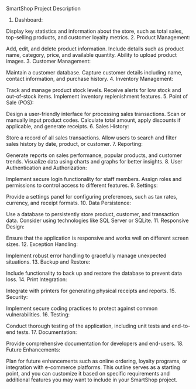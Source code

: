 SmartShop Project Description
1. Dashboard:

Display key statistics and information about the store, such as total sales, top-selling products, and customer loyalty metrics.
2. Product Management:

Add, edit, and delete product information.
Include details such as product name, category, price, and available quantity.
Ability to upload product images.
3. Customer Management:

Maintain a customer database.
Capture customer details including name, contact information, and purchase history.
4. Inventory Management:

Track and manage product stock levels.
Receive alerts for low stock and out-of-stock items.
Implement inventory replenishment features.
5. Point of Sale (POS):

Design a user-friendly interface for processing sales transactions.
Scan or manually input product codes.
Calculate total amount, apply discounts if applicable, and generate receipts.
6. Sales History:

Store a record of all sales transactions.
Allow users to search and filter sales history by date, product, or customer.
7. Reporting:

Generate reports on sales performance, popular products, and customer trends.
Visualize data using charts and graphs for better insights.
8. User Authentication and Authorization:

Implement secure login functionality for staff members.
Assign roles and permissions to control access to different features.
9. Settings:

Provide a settings panel for configuring preferences, such as tax rates, currency, and receipt formats.
10. Data Persistence:

Use a database to persistently store product, customer, and transaction data.
Consider using technologies like SQL Server or SQLite.
11. Responsive Design:

Ensure that the application is responsive and works well on different screen sizes.
12. Exception Handling:

Implement robust error handling to gracefully manage unexpected situations.
13. Backup and Restore:

Include functionality to back up and restore the database to prevent data loss.
14. Print Integration:

Integrate with printers for generating physical receipts and reports.
15. Security:

Implement secure coding practices to protect against common vulnerabilities.
16. Testing:

Conduct thorough testing of the application, including unit tests and end-to-end tests.
17. Documentation:

Provide comprehensive documentation for developers and end-users.
18. Future Enhancements:

Plan for future enhancements such as online ordering, loyalty programs, or integration with e-commerce platforms.
This outline serves as a starting point, and you can customize it based on specific requirements and additional features you may want to include in your SmartShop project.
